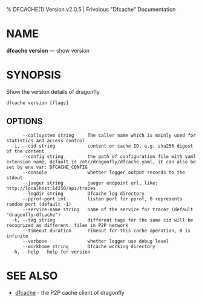 % DFCACHE(1) Version v2.0.5 | Frivolous "Dfcache" Documentation

# NAME

**dfcache version** — show version

# SYNOPSIS

Show the version details of dragonfly.

```shell
dfcache version [flags]
```

## OPTIONS

```shell
      --callsystem string     The caller name which is mainly used for statistics and access control
  -i, --cid string            content or cache ID, e.g. sha256 digest of the content
      --config string         the path of configuration file with yaml extension name, default is /etc/dragonfly/dfcache.yaml, it can also be set by env var: DFCACHE_CONFIG
      --console               whether logger output records to the stdout
      --jaeger string         jaeger endpoint url, like: http://localhost:14250/api/traces
      --logdir string         Dfcache log directory
      --pprof-port int        listen port for pprof, 0 represents random port (default -1)
      --service-name string   name of the service for tracer (default "dragonfly-dfcache")
  -t, --tag string            different tags for the same cid will be recognized as different  files in P2P network
      --timeout duration      Timeout for this cache operation, 0 is infinite
      --verbose               whether logger use debug level
      --workhome string       Dfcache working directory
  -h, --help   help for version
```

# SEE ALSO

- [dfcache](dfcache.md) - the P2P cache client of dragonfly
